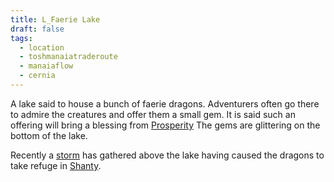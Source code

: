```yaml
---
title: L_Faerie Lake
draft: false
tags:
  - location
  - toshmanaiatraderoute
  - manaiaflow
  - cernia
---
```

A lake said to house a bunch of faerie dragons. Adventurers often go there to admire the creatures and offer them a small gem. It is said such an offering will bring a blessing from [Prosperity](../../_Pantheon/G_Prosperity.md) The gems are glittering on the bottom of the lake.

Recently a [storm](../Tosh%-Manaia%20Trade%20Route/P_Leto.md) has gathered above the lake having caused the dragons to take refuge in [Shanty](../Tosh%-Manaia%20Trade%20Route/L_Shanty.md). 
